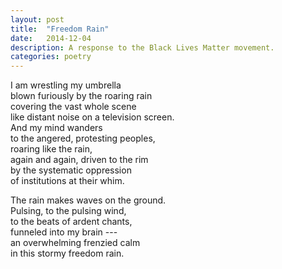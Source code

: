 ```yaml
---
layout: post
title:  "Freedom Rain"
date:   2014-12-04
description: A response to the Black Lives Matter movement.
categories: poetry
---
```


I am wrestling my umbrella  
blown furiously by the roaring rain  
covering the vast whole scene  
like distant noise on a television screen.  
And my mind wanders  
to the angered, protesting peoples,  
roaring like the rain,  
again and again, driven to the rim  
by the systematic oppression  
of institutions at their whim.  

The rain makes waves on the ground.  
Pulsing, to the pulsing wind,  
to the beats of ardent chants,  
funneled into my brain ---  
an overwhelming frenzied calm  
in this stormy freedom rain.  